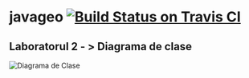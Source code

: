 # javageo [![Build Status on Travis CI](https://travis-ci.org/svidrascu/javageo.svg?branch=master)](https://travis-ci.org/svidrascu/javageo)

## Laboratorul 2 - > Diagrama de clase
![Diagrama de Clase](https://raw.githubusercontent.com/svidrascu/javageo/master/diagram.png)
